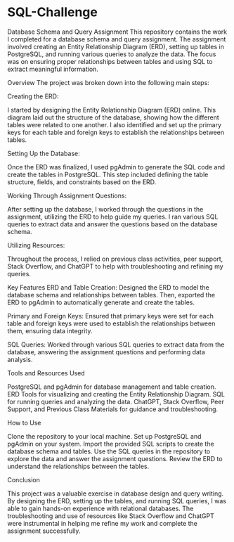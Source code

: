 # SQL-Challenge
Database Schema and Query Assignment
This repository contains the work I completed for a database schema and query assignment. The assignment involved creating an Entity Relationship Diagram (ERD), setting up tables in PostgreSQL, and running various queries to analyze the data. The focus was on ensuring proper relationships between tables and using SQL to extract meaningful information.

Overview
The project was broken down into the following main steps:

Creating the ERD:

I started by designing the Entity Relationship Diagram (ERD) online. This diagram laid out the structure of the database, showing how the different tables were related to one another. I also identified and set up the primary keys for each table and foreign keys to establish the relationships between tables.

Setting Up the Database:

Once the ERD was finalized, I used pgAdmin to generate the SQL code and create the tables in PostgreSQL. This step included defining the table structure, fields, and constraints based on the ERD.

Working Through Assignment Questions:

After setting up the database, I worked through the questions in the assignment, utilizing the ERD to help guide my queries. I ran various SQL queries to extract data and answer the questions based on the database schema.

Utilizing Resources:

Throughout the process, I relied on previous class activities, peer support, Stack Overflow, and ChatGPT to help with troubleshooting and refining my queries.

Key Features
ERD and Table Creation:
Designed the ERD to model the database schema and relationships between tables. Then, exported the ERD to pgAdmin to automatically generate and create the tables.

Primary and Foreign Keys:
Ensured that primary keys were set for each table and foreign keys were used to establish the relationships between them, ensuring data integrity.

SQL Queries:
Worked through various SQL queries to extract data from the database, answering the assignment questions and performing data analysis.

Tools and Resources Used

PostgreSQL and pgAdmin for database management and table creation.
ERD Tools for visualizing and creating the Entity Relationship Diagram.
SQL for running queries and analyzing the data.
ChatGPT, Stack Overflow, Peer Support, and Previous Class Materials for guidance and troubleshooting.

How to Use

Clone the repository to your local machine.
Set up PostgreSQL and pgAdmin on your system.
Import the provided SQL scripts to create the database schema and tables.
Use the SQL queries in the repository to explore the data and answer the assignment questions.
Review the ERD to understand the relationships between the tables.

Conclusion

This project was a valuable exercise in database design and query writing. By designing the ERD, setting up the tables, and running SQL queries, I was able to gain hands-on experience with relational databases. The troubleshooting and use of resources like Stack Overflow and ChatGPT were instrumental in helping me refine my work and complete the assignment successfully.
